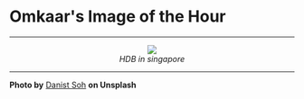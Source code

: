 # Omkaar's Image of the Hour

---

<div align="center">

<a href="https://unsplash.com/photos/white-and-green-concrete-building-p7kMu-QwI0M">
  <img src="https://images.unsplash.com/photo-1627866965574-81d35f482103?crop=entropy&cs=tinysrgb&fit=max&fm=jpg&ixid=M3w3NjA2Nzh8MHwxfHJhbmRvbXx8fHx8fHx8fDE3NTQ3NTg4MDB8&ixlib=rb-4.1.0&q=80&w=1080" style="max-width:100%; height:auto;">
</a>

<br>
<i>HDB in singapore</i>

</div>

---

**Photo by** [Danist Soh](https://unsplash.com/@danist07) **on Unsplash**

